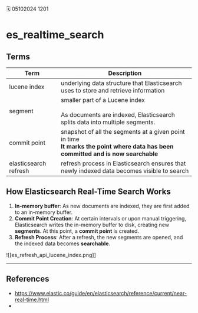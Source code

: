 🗓️ 05102024 1201

# es_realtime_search

## Terms

| Term                  | Description                                                                                                                                   |
| --------------------- | --------------------------------------------------------------------------------------------------------------------------------------------- |
| lucene index          | underlying data structure that Elasticsearch uses to store and retrieve information                                                           |
| segment               | smaller part of a Lucene index <br/><br/>As documents are indexed, Elasticsearch splits data into multiple segments.                          |
| commit point          | snapshot of all the segments at a given point in time <br/>**It marks the point where data has been committed and is now searchable** |
| elasticsearch refresh | refresh process in Elasticsearch ensures that newly indexed data becomes visible to search                                                    |


## How Elasticsearch Real-Time Search Works

1. **In-memory buffer**: As new documents are indexed, they are first added to an in-memory buffer.
2. **Commit Point Creation**: At certain intervals or upon manual triggering, Elasticsearch writes the in-memory buffer to disk, creating new **segments**. At this point, a **commit point** is created.
3. **Refresh Process**: After a refresh, the new segments are opened, and the indexed data becomes **searchable**.

![[es_refresh_api_lucene_index.png]]

---

## References

- https://www.elastic.co/guide/en/elasticsearch/reference/current/near-real-time.html
-
